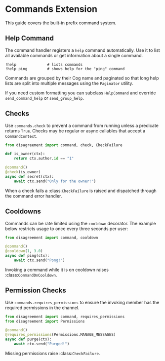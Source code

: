 # Commands Extension

This guide covers the built-in prefix command system.

## Help Command

The command handler registers a `help` command automatically. Use it to list all available commands or get information about a single command.

```
!help              # lists commands
!help ping         # shows help for the "ping" command
```

Commands are grouped by their Cog name and paginated so that long help
lists are split into multiple messages using the `Paginator` utility.

If you need custom formatting you can subclass
`HelpCommand` and override `send_command_help` or `send_group_help`.

## Checks

Use `commands.check` to prevent a command from running unless a predicate
returns ``True``. Checks may be regular or async callables that accept a
`CommandContext`.

```python
from disagreement import command, check, CheckFailure

def is_owner(ctx):
    return ctx.author.id == "1"

@command()
@check(is_owner)
async def secret(ctx):
    await ctx.send("Only for the owner!")
```

When a check fails a :class:`CheckFailure` is raised and dispatched through the
command error handler.

## Cooldowns

Commands can be rate limited using the ``cooldown`` decorator. The example
below restricts usage to once every three seconds per user:

```python
from disagreement import command, cooldown

@command()
@cooldown(1, 3.0)
async def ping(ctx):
    await ctx.send("Pong!")
```

Invoking a command while it is on cooldown raises :class:`CommandOnCooldown`.

## Permission Checks

Use `commands.requires_permissions` to ensure the invoking member has the
required permissions in the channel.

```python
from disagreement import command, requires_permissions
from disagreement import Permissions

@command()
@requires_permissions(Permissions.MANAGE_MESSAGES)
async def purge(ctx):
    await ctx.send("Purged!")
```

Missing permissions raise :class:`CheckFailure`.
